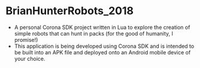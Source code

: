 # BrianHunterRobots_2018
- A personal Corona SDK project written in Lua to explore the creation of simple robots that can hunt in packs (for the good of humanity, I promise!)
- This application is being developed using Corona SDK and is intended to be built into an APK file and deployed onto an Android mobile device of your choice.
